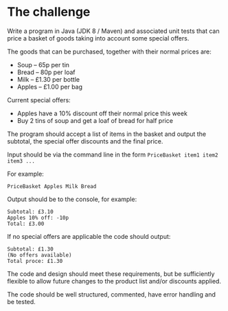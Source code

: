 # The challenge
Write a program in Java (JDK 8 / Maven) and associated unit tests that
can price a basket of goods taking into account some special offers.

The goods that can be purchased, together with their normal prices are:

-   Soup – 65p per tin
-   Bread – 80p per loaf
-   Milk – £1.30 per bottle
-   Apples – £1.00 per bag

Current special offers:

-   Apples have a 10% discount off their normal price this week
-   Buy 2 tins of soup and get a loaf of bread for half price

The program should accept a list of items in the basket and output the
subtotal, the special offer discounts and the final price.

Input should be via the command line in the form
`PriceBasket item1 item2 item3 ...`

For example:

    PriceBasket Apples Milk Bread

Output should be to the console, for example:

    Subtotal: £3.10
    Apples 10% off: -10p
    Total: £3.00
    
If no special offers are applicable the code should output:

    Subtotal: £1.30
    (No offers available)
    Total proce: £1.30

The code and design should meet these requirements, but be sufficiently
flexible to allow future changes to the product list and/or discounts
applied.

The code should be well structured, commented, have error handling
and be tested.
